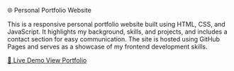 🌐 Personal Portfolio Website

This is a responsive personal portfolio website built using HTML, CSS, and JavaScript. It highlights my background, skills, and projects, and includes a contact section for easy communication. The site is hosted using GitHub Pages and serves as a showcase of my frontend development skills.

[🔗 Live Demo
View Portfolio](https://zaine97.github.io/Portfolio_Website/)
